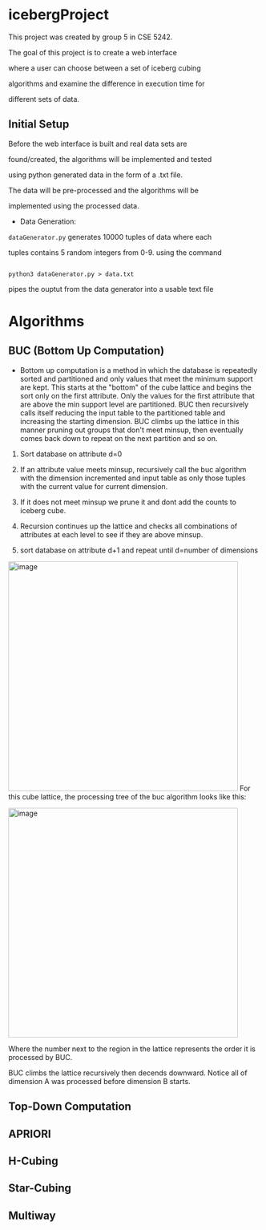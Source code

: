 
# icebergProject

  

This project was created by group 5 in CSE 5242.

The goal of this project is to create a web interface

where a user can choose between a set of iceberg cubing

algorithms and examine the difference in execution time for

different sets of data.

  

## Initial Setup

  

Before the web interface is built and real data sets are

found/created, the algorithms will be implemented and tested

using python generated data in the form of a .txt file.

The data will be pre-processed and the algorithms will be

implemented using the processed data.

  

- Data Generation:

`dataGenerator.py` generates 10000 tuples of data where each

tuples contains 5 random integers from 0-9. using the command

```

python3 dataGenerator.py > data.txt

```

pipes the ouptut from the data generator into a usable text file

  

# Algorithms

## BUC (Bottom Up Computation)

- Bottom up computation is a method in which the database is repeatedly sorted and partitioned and only values that meet the minimum support are kept. This starts at the "bottom" of the cube lattice and begins the sort only on the first attribute. Only the values for the first attribute that are above the min support level are partitioned. BUC then recursively calls itself reducing the input table to the partitioned table and increasing the starting dimension. BUC climbs up the lattice in this manner pruning out groups that don't meet minsup, then eventually comes back down to repeat on the next partition and so on. 

  

1. Sort database on attribute d=0

2. If an attribute value meets minsup, recursively call the buc algorithm with the dimension incremented and input table as only those tuples with the current value for current dimension.

3. If it does not meet minsup we prune it and dont add the counts to iceberg cube.

4. Recursion continues up the lattice and checks all combinations of attributes at each level to see if they are above minsup.

5. sort database on attribute d+1 and repeat until d=number of dimensions

  


<img width="458" alt="image" src="https://user-images.githubusercontent.com/63930496/197000331-6d14ecf9-54b7-4ba5-91b2-aadec6bb0bcd.png" width="800">
For this cube lattice, the processing tree of the buc algorithm looks like this:

<img width="458" alt="image" src="https://github.com/tiernan-farrell/icebergProject//images/processingTree.jpg?raw=true
" width="800">

Where the number next to the region in the lattice represents the order it is processed by BUC.

BUC climbs the lattice recursively then decends downward. Notice all of dimension A was processed before dimension B starts. 

  

## Top-Down Computation

## APRIORI

## H-Cubing

## Star-Cubing

## Multiway